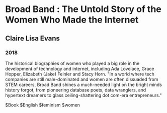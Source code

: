 # Broad Band : The Untold Story of the Women Who Made the Internet
## Claire Lisa Evans
### 2018

The historical biographies of women who played a big role in the development of technology and internet, including Ada Lovelace, Grace Hopper, Elizabeth (Jake) Feinler and Stacy Horn. "In a world where tech companies are still male-dominated and women are often dissuaded from STEM careers, Broad Band shines a much-needed light on the bright minds history forgot, from pioneering database poets, data wranglers, and hypertext dreamers to glass ceiling-shattering dot com-era entrepreneurs."

$Book $English $feminism $women

